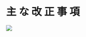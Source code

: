 # 主 な 改 正 事 項

![](https://www.nta.go.jp/tmp/fb1a453c-c07d-4e93-8df0-8925e9e9099a/images/390febe779f71ba13a3ae295f198be5079a1ec51ffa9b3bf08c86862dd7f8e81.jpg)